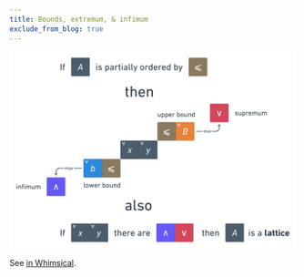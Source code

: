 ```yaml
---
title: Bounds, extremum, & infimum
exclude_from_blog: true
---
```


![](bounds-extremum-infimum.png)

See [in Whimsical](https://whimsical.com/bounds-supremum-and-infimum-NHSk1nb5LBwUeyRSfZiCpB).
